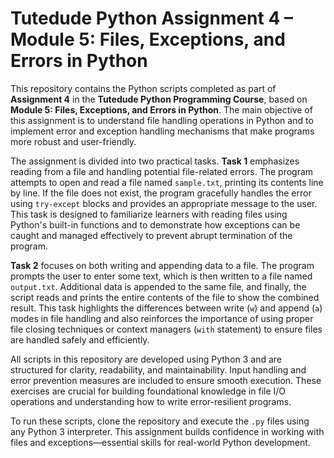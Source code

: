 # Tutedude Python Assignment 4 – Module 5: Files, Exceptions, and Errors in Python

This repository contains the Python scripts completed as part of **Assignment 4** in the **Tutedude Python Programming Course**, based on **Module 5: Files, Exceptions, and Errors in Python**. The main objective of this assignment is to understand file handling operations in Python and to implement error and exception handling mechanisms that make programs more robust and user-friendly.

The assignment is divided into two practical tasks. **Task 1** emphasizes reading from a file and handling potential file-related errors. The program attempts to open and read a file named `sample.txt`, printing its contents line by line. If the file does not exist, the program gracefully handles the error using `try-except` blocks and provides an appropriate message to the user. This task is designed to familiarize learners with reading files using Python's built-in functions and to demonstrate how exceptions can be caught and managed effectively to prevent abrupt termination of the program.

**Task 2** focuses on both writing and appending data to a file. The program prompts the user to enter some text, which is then written to a file named `output.txt`. Additional data is appended to the same file, and finally, the script reads and prints the entire contents of the file to show the combined result. This task highlights the differences between write (`w`) and append (`a`) modes in file handling and also reinforces the importance of using proper file closing techniques or context managers (`with` statement) to ensure files are handled safely and efficiently.

All scripts in this repository are developed using Python 3 and are structured for clarity, readability, and maintainability. Input handling and error prevention measures are included to ensure smooth execution. These exercises are crucial for building foundational knowledge in file I/O operations and understanding how to write error-resilient programs.

To run these scripts, clone the repository and execute the `.py` files using any Python 3 interpreter. This assignment builds confidence in working with files and exceptions—essential skills for real-world Python development.
